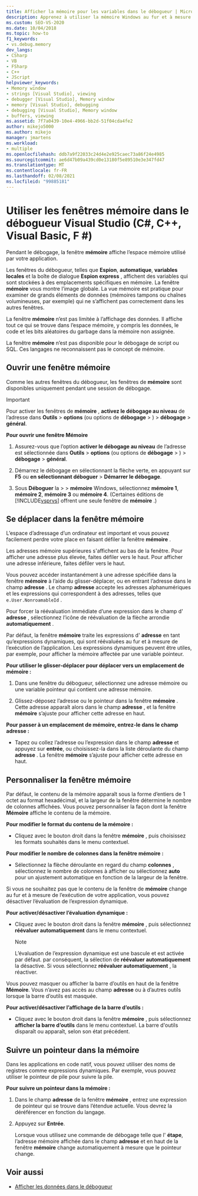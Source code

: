 ```yaml
---
title: Afficher la mémoire pour les variables dans le débogueur | Microsoft Docs
description: Apprenez à utiliser la mémoire Windows au fur et à mesure du débogage pour voir l’espace mémoire utilisé par votre application. D’autres fenêtres affichent des variables et où elles résident en mémoire.
ms.custom: SEO-VS-2020
ms.date: 10/04/2018
ms.topic: how-to
f1_keywords:
- vs.debug.memory
dev_langs:
- CSharp
- VB
- FSharp
- C++
- JScript
helpviewer_keywords:
- Memory window
- strings [Visual Studio], viewing
- debugger [Visual Studio], Memory window
- memory [Visual Studio], debugging
- debugging [Visual Studio], Memory window
- buffers, viewing
ms.assetid: 7f7a0439-10e4-4966-bb2d-51f04cda4fe2
author: mikejo5000
ms.author: mikejo
manager: jmartens
ms.workload:
- multiple
ms.openlocfilehash: ddb7a9f22033c24d4e2e925caec73a86f24e4985
ms.sourcegitcommit: ae6d47b09a439cd0e13180f5e89510e3e347fd47
ms.translationtype: MT
ms.contentlocale: fr-FR
ms.lasthandoff: 02/08/2021
ms.locfileid: "99885181"
---
```

# <a name="use-the-memory-windows-in-the-visual-studio-debugger-c-c-visual-basic-f"></a>Utiliser les fenêtres mémoire dans le débogueur Visual Studio (C#, C++, Visual Basic, F #)

Pendant le débogage, la fenêtre **mémoire** affiche l’espace mémoire utilisé par votre application.

Les fenêtres du débogueur, telles que **Espion**, **automatique**, **variables locales** et la boîte de dialogue **Espion express** , affichent des variables qui sont stockées à des emplacements spécifiques en mémoire. La fenêtre **mémoire** vous montre l’image globale. La vue mémoire est pratique pour examiner de grands éléments de données (mémoires tampons ou chaînes volumineuses, par exemple) qui ne s’affichent pas correctement dans les autres fenêtres.

La fenêtre **mémoire** n’est pas limitée à l’affichage des données. Il affiche tout ce qui se trouve dans l’espace mémoire, y compris les données, le code et les bits aléatoires du garbage dans la mémoire non assignée.

La fenêtre **mémoire** n’est pas disponible pour le débogage de script ou SQL. Ces langages ne reconnaissent pas le concept de mémoire.

## <a name="open-a-memory-window"></a>Ouvrir une fenêtre mémoire

Comme les autres fenêtres du débogueur, les fenêtres de **mémoire** sont disponibles uniquement pendant une session de débogage.

>[!IMPORTANT]
>Pour activer les fenêtres de **mémoire** , **activez le débogage au niveau** de l’adresse dans **Outils**  >  **options** (ou options de **débogage**  >  ) > **débogage**  >  **général**.

**Pour ouvrir une fenêtre Mémoire**

1. Assurez-vous que l’option **activer le débogage au niveau** de l’adresse est sélectionnée dans **Outils**  >  **options** (ou options de **débogage**  >  ) > **débogage**  >  **général**.

1. Démarrez le débogage en sélectionnant la flèche verte, en appuyant sur **F5** ou **en sélectionnant déboguer**  >  **Démarrer le débogage**.

2. Sous **Déboguer** la  >    >  **mémoire** Windows, sélectionnez **mémoire 1**, **mémoire 2**, **mémoire 3** ou **mémoire 4**. (Certaines éditions de [!INCLUDE[vsprvs](../code-quality/includes/vsprvs_md.md)] offrent une seule fenêtre de **mémoire** .)

## <a name="move-around-in-the-memory-window"></a>Se déplacer dans la fenêtre mémoire

L’espace d’adressage d’un ordinateur est important et vous pouvez facilement perdre votre place en faisant défiler la fenêtre **mémoire** .

Les adresses mémoire supérieures s'affichent au bas de la fenêtre. Pour afficher une adresse plus élevée, faites défiler vers le haut. Pour afficher une adresse inférieure, faites défiler vers le haut.

Vous pouvez accéder instantanément à une adresse spécifiée dans la fenêtre **mémoire** à l’aide du glisser-déplacer, ou en entrant l’adresse dans le champ **adresse** . Le champ **adresse** accepte les adresses alphanumériques et les expressions qui correspondent à des adresses, telles que `e.User.NonroamableId` .

Pour forcer la réévaluation immédiate d’une expression dans le champ d' **adresse** , sélectionnez l’icône de réévaluation de la flèche arrondie **automatiquement** .

Par défaut, la fenêtre **mémoire** traite les expressions d' **adresse** en tant qu’expressions dynamiques, qui sont réévaluées au fur et à mesure de l’exécution de l’application. Les expressions dynamiques peuvent être utiles, par exemple, pour afficher la mémoire affectée par une variable pointeur.

**Pour utiliser le glisser-déplacer pour déplacer vers un emplacement de mémoire :**

1. Dans une fenêtre du débogueur, sélectionnez une adresse mémoire ou une variable pointeur qui contient une adresse mémoire.

2. Glissez-déposez l’adresse ou le pointeur dans la fenêtre **mémoire** . Cette adresse apparaît alors dans le champ **adresse** , et la fenêtre **mémoire** s’ajuste pour afficher cette adresse en haut.

**Pour passer à un emplacement de mémoire, entrez-le dans le champ adresse :**

- Tapez ou collez l’adresse ou l’expression dans le champ **adresse** et appuyez sur **entrée**, ou choisissez-la dans la liste déroulante du champ **adresse** . La fenêtre **mémoire** s’ajuste pour afficher cette adresse en haut.

## <a name="customize-the-memory-window"></a>Personnaliser la fenêtre mémoire

Par défaut, le contenu de la mémoire apparaît sous la forme d’entiers de 1 octet au format hexadécimal, et la largeur de la fenêtre détermine le nombre de colonnes affichées. Vous pouvez personnaliser la façon dont la fenêtre **Mémoire** affiche le contenu de la mémoire.

**Pour modifier le format du contenu de la mémoire :**

- Cliquez avec le bouton droit dans la fenêtre **mémoire** , puis choisissez les formats souhaités dans le menu contextuel.

**Pour modifier le nombre de colonnes dans la fenêtre mémoire :**

- Sélectionnez la flèche déroulante en regard du champ **colonnes** , sélectionnez le nombre de colonnes à afficher ou sélectionnez **auto** pour un ajustement automatique en fonction de la largeur de la fenêtre.

Si vous ne souhaitez pas que le contenu de la fenêtre de **mémoire** change au fur et à mesure de l’exécution de votre application, vous pouvez désactiver l’évaluation de l’expression dynamique.

**Pour activer/désactiver l’évaluation dynamique :**

- Cliquez avec le bouton droit dans la fenêtre **mémoire** , puis sélectionnez **réévaluer automatiquement** dans le menu contextuel.

  >[!NOTE]
  >L’évaluation de l’expression dynamique est une bascule et est activée par défaut. par conséquent, la sélection de **réévaluer automatiquement** la désactive. Si vous sélectionnez **réévaluer automatiquement** , la réactiver.

Vous pouvez masquer ou afficher la barre d’outils en haut de la fenêtre **Mémoire**. Vous n’avez pas accès au champ **adresse** ou à d’autres outils lorsque la barre d’outils est masquée.

**Pour activer/désactiver l’affichage de la barre d’outils :**

- Cliquez avec le bouton droit dans la fenêtre **mémoire** , puis sélectionnez **afficher la barre d’outils** dans le menu contextuel. La barre d'outils disparaît ou apparaît, selon son état précédent.

## <a name="follow-a-pointer-through-memory"></a>Suivre un pointeur dans la mémoire

Dans les applications en code natif, vous pouvez utiliser des noms de registres comme expressions dynamiques. Par exemple, vous pouvez utiliser le pointeur de pile pour suivre la pile.

**Pour suivre un pointeur dans la mémoire :**

1. Dans le champ **adresse** de la fenêtre **mémoire** , entrez une expression de pointeur qui se trouve dans l’étendue actuelle. Vous devrez la déréférencer en fonction du langage.

2. Appuyez sur **Entrée**.

   Lorsque vous utilisez une commande de débogage telle que l' **étape**, l’adresse mémoire affichée dans le champ **adresse** et en haut de la fenêtre **mémoire** change automatiquement à mesure que le pointeur change.

## <a name="see-also"></a>Voir aussi
- [Afficher les données dans le débogueur](../debugger/viewing-data-in-the-debugger.md)